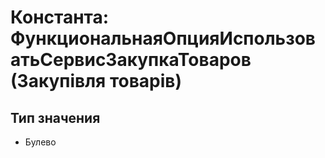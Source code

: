 ﻿# Константа: ФункциональнаяОпцияИспользоватьСервисЗакупкаТоваров (Закупівля товарів)

## Тип значения

- Булево

